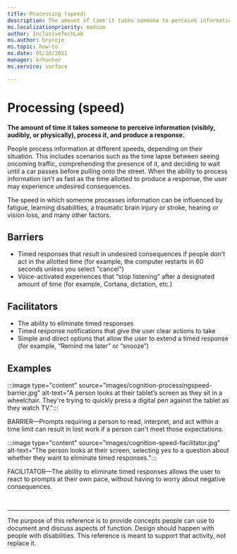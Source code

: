 ```yaml
---
title: Processing (speed)
description: The amount of time it takes someone to perceive information (visibly, audibly, or physically), process it, and produce a response
ms.localizationpriority: medium
author: InclusiveTechLab
ms.author: brycejo 
ms.topic: how-to
ms.date: 05/20/2021
manager: krhunter
ms.service: surface

---
```


# Processing (speed)

**The amount of time it takes someone to perceive information (visibly, audibly, or physically), process it, and produce a response.**

People process information at different speeds, depending on their situation. This includes scenarios such as the time lapse between seeing oncoming traffic, comprehending the presence of it, and deciding to wait until a car passes before pulling onto the street. When the ability to process information isn’t as fast as the time allotted to produce a response, the user may experience undesired consequences.

The speed in which someone processes information can be influenced by fatigue, learning disabilities, a traumatic brain injury or stroke, hearing or vision loss, and many other factors.

## Barriers

* Timed responses that result in undesired consequences if people don’t act in the allotted time (for example, the computer restarts in 60 seconds unless you select "cancel")
* Voice-activated experiences that “stop listening” after a designated amount of time (for example, Cortana, dictation, etc.)

## Facilitators

* The ability to eliminate timed responses
* Timed response notifications that give the user clear actions to take
* Simple and direct options that allow the user to extend a timed response (for example, “Remind me later” or “snooze”)

## Examples

:::image type="content" source="images/cognition-processingspeed-barrier.jpg" alt-text="A person looks at their tablet’s screen as they sit in a wheelchair. They're trying to quickly press a digital pen against the tablet as they watch TV.":::

BARRIER—Prompts requiring a person to read, interpret, and act within a time limit can result in lost work if a person can't meet those expectations.

:::image type="content" source="images/cognition-speed-facilitator.jpg" alt-text="The person looks at their screen, selecting yes to a question about whether they want to eliminate timed responses.":::

FACILITATOR—The ability to eliminate timed responses allows the user to react to prompts at their own pace, without having to worry about negative consequences.


&nbsp;

[comment]: # (Footer statement)
___
The purpose of this reference is to provide concepts people can use to document and discuss aspects of function. Design should happen with people with disabilities. This reference is meant to support that activity, not replace it. 